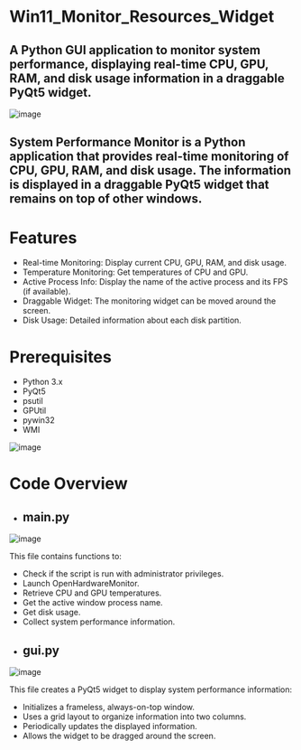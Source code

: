 # Win11_Monitor_Resources_Widget
## A Python GUI application to monitor system performance, displaying real-time CPU, GPU, RAM, and disk usage information in a draggable PyQt5 widget.

![image](https://github.com/user-attachments/assets/7cf7b0e3-4257-4651-aa50-f3db41dba3f5)

## System Performance Monitor is a Python application that provides real-time monitoring of CPU, GPU, RAM, and disk usage. The information is displayed in a draggable PyQt5 widget that remains on top of other windows.

# Features

* Real-time Monitoring: Display current CPU, GPU, RAM, and disk usage.
* Temperature Monitoring: Get temperatures of CPU and GPU.
* Active Process Info: Display the name of the active process and its FPS (if available).
* Draggable Widget: The monitoring widget can be moved around the screen.
* Disk Usage: Detailed information about each disk partition.

# Prerequisites
* Python 3.x
* PyQt5
* psutil
* GPUtil
* pywin32
* WMI

![image](https://github.com/user-attachments/assets/9f1fc300-e571-4bd0-b37e-e01937c12ee4)


# Code Overview

* ## main.py

![image](https://github.com/user-attachments/assets/dafac233-30ab-4355-98c3-d6fcb48fb4f4)


This file contains functions to:

- Check if the script is run with administrator privileges.
- Launch OpenHardwareMonitor.
- Retrieve CPU and GPU temperatures.
- Get the active window process name.
- Get disk usage.
- Collect system performance information.

* ## gui.py

![image](https://github.com/user-attachments/assets/c4d62ce3-b694-4d23-9260-e5b01975939e)


This file creates a PyQt5 widget to display system performance information:

- Initializes a frameless, always-on-top window.
- Uses a grid layout to organize information into two columns.
- Periodically updates the displayed information.
- Allows the widget to be dragged around the screen.

